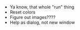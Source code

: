 - Ya know, that whole "run" thing
- Reset colors
- Figure out images????
- Help as dialog, not new window

